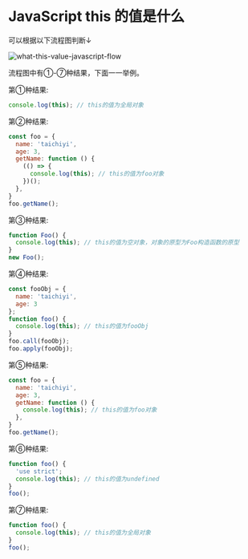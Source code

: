 # JavaScript this 的值是什么

可以根据以下流程图判断↓

![what-this-value-javascript-flow](https://oss.taichiyi.com/markdown/what-this-value-javascript-flow.jpg)

流程图中有①-⑦种结果，下面一一举例。

第①种结果:

``` javascript
console.log(this); // this的值为全局对象
```

第②种结果:

``` javascript
const foo = {
  name: 'taichiyi',
  age: 3,
  getName: function () {
    (() => {
      console.log(this); // this的值为foo对象
    })();
  },
}
foo.getName();
```

第③种结果:

``` javascript
function Foo() {
  console.log(this); // this的值为空对象，对象的原型为Foo构造函数的原型
}
new Foo();
```

第④种结果:

``` javascript
const fooObj = {
  name: 'taichiyi',
  age: 3
};
function foo() {
  console.log(this); // this的值为fooObj
}
foo.call(fooObj);
foo.apply(fooObj);
```

第⑤种结果:

``` javascript
const foo = {
  name: 'taichiyi',
  age: 3,
  getName: function () {
    console.log(this); // this的值为foo对象
  },
}
foo.getName();
```

第⑥种结果:

``` javascript
function foo() {
  'use strict';
  console.log(this); // this的值为undefined
}
foo();
```

第⑦种结果:

``` javascript
function foo() {
  console.log(this); // this的值为全局对象
}
foo();
```
